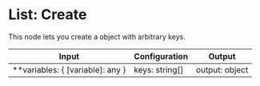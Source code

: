 # List: Create

This node lets you create a object with arbitrary keys.

| Input                              | Configuration  | Output         |
| ---------------------------------- | -------------- | -------------- |
| \*\*variables: { [variable]: any } | keys: string[] | output: object |
